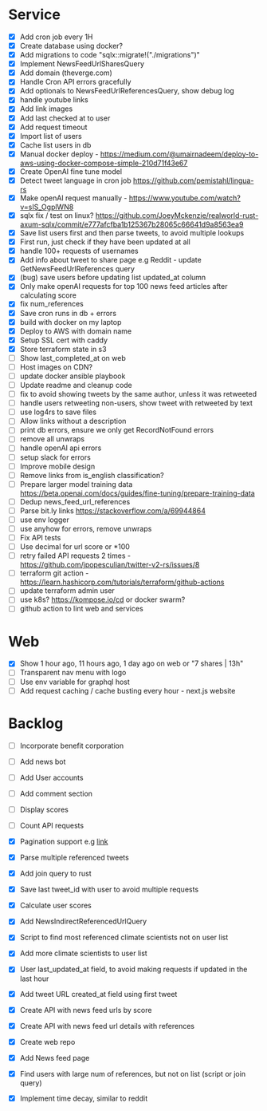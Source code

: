 # Service
- [x] Add cron job every 1H
- [x] Create database using docker?
- [x] Add migrations to code "sqlx::migrate!("./migrations")"
- [x] Implement NewsFeedUrlSharesQuery
- [x] Add domain (theverge.com)
- [x] Handle Cron API errors gracefully
- [x] Add optionals to NewsFeedUrlReferencesQuery, show debug log
- [x] handle youtube links
- [x] Add link images
- [x] Add last checked at to user
- [x] Add request timeout
- [x] Import list of users
- [x] Cache list users in db
- [x] Manual docker deploy - https://medium.com/@umairnadeem/deploy-to-aws-using-docker-compose-simple-210d71f43e67
- [x] Create OpenAI fine tune model
- [x] Detect tweet language in cron job https://github.com/pemistahl/lingua-rs
- [x] Make openAI request manually - https://www.youtube.com/watch?v=sIS_OgplWN8
- [x] sqlx fix / test on linux?  https://github.com/JoeyMckenzie/realworld-rust-axum-sqlx/commit/e777afcfba1b125367b28065c66641d9a8563ea9
- [x] Save list users first and then parse tweets, to avoid multiple lookups
- [x] First run, just check if they have been updated at all
- [x] handle 100+ requests of usernames
- [x] Add info about tweet to share page e.g Reddit - update GetNewsFeedUrlReferences query
- [x] (bug) save users before updating list updated_at column
- [x] Only make openAI requests for top 100 news feed articles after calculating score
- [x] fix num_references
- [x] Save cron runs in db + errors
- [x] build with docker on my laptop
- [x] Deploy to AWS with domain name
- [x] Setup SSL cert with caddy
- [x] Store terraform state in s3
- [ ] Show last_completed_at on web
- [ ] Host images on CDN?
- [ ] update docker ansible playbook
- [ ] Update readme and cleanup code
- [ ] fix to avoid showing tweets by the same author, unless it was retweeted
- [ ] handle users retweeting non-users, show tweet with retweeted by text
- [ ] use log4rs to save files
- [ ] Allow links without a description
- [ ] print db errors, ensure we only get RecordNotFound errors
- [ ] remove all unwraps
- [ ] handle openAI api errors
- [ ] setup slack for errors
- [ ] Improve mobile design
- [ ] Remove links from is_english classification?
- [ ] Prepare larger model training data https://beta.openai.com/docs/guides/fine-tuning/prepare-training-data
- [ ] Dedup news_feed_url_references
- [ ] Parse bit.ly links https://stackoverflow.com/a/69944864
- [ ] use env logger
- [ ] use anyhow for errors, remove unwraps
- [ ] Fix API tests
- [ ] Use decimal for url score or *100 
- [ ] retry failed API requests 2 times - https://github.com/jpopesculian/twitter-v2-rs/issues/8
- [ ] terraform git action - https://learn.hashicorp.com/tutorials/terraform/github-actions
- [ ] update terraform admin user 
- [ ] use k8s? https://kompose.io/cd or docker swarm?
- [ ] github action to lint web and services

# Web
- [x] Show 1 hour ago, 11 hours ago, 1 day ago on web or "7 shares | 13h"
- [ ] Transparent nav menu with logo
- [ ] Use env variable for graphql host
- [ ] Add request caching / cache busting every hour - next.js website

# Backlog

- [ ] Incorporate benefit corporation
- [ ] Add news bot 
- [ ] Add User accounts
- [ ] Add comment section
- [ ] Display scores
- [ ] Count API requests


- [x] Pagination support e.g [link](https://github.com/ekuinox/mikage/blob/7c96ae27021a6e9236a8408a05ea15efdf59f291/src/twitter.rs)
- [x] Parse multiple referenced tweets
- [x] Add join query to rust
- [x] Save last tweet_id with user to avoid multiple requests
- [x] Calculate user scores
- [x] Add NewsIndirectReferencedUrlQuery
- [x] Script to find most referenced climate scientists not on user list
- [x] Add more climate scientists to user list
- [x] User last_updated_at field, to avoid making requests if updated in the last hour
- [x] Add tweet URL created_at field using first tweet
- [x] Create API with news feed urls by score
- [x] Create API with news feed url details with references
- [x] Create web repo
- [x] Add News feed page
- [x] Find users with large num of references, but not on list (script or join query)
- [x] Implement time decay, similar to reddit
